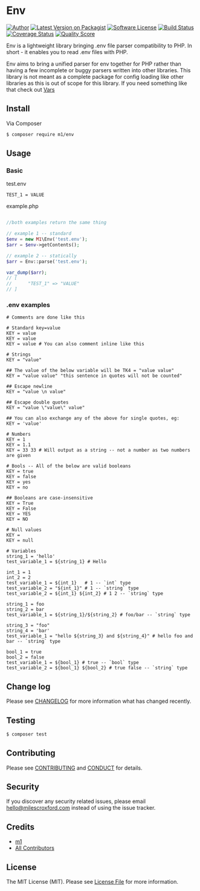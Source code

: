 # Env

[![Author](http://img.shields.io/badge/author-@milescroxford-blue.svg?style=flat-square)](https://twitter.com/milescroxford)
[![Latest Version on Packagist][ico-version]][link-packagist]
[![Software License][ico-license]](LICENSE.md)
[![Build Status][ico-travis]][link-travis]
[![Coverage Status][ico-scrutinizer]][link-scrutinizer]
[![Quality Score][ico-code-quality]][link-code-quality]

Env is a lightweight library bringing .env file parser compatibility to PHP. In short - it enables you to read .env files with PHP.

Env aims to bring a unified parser for env together for PHP rather than having a few incomplete or buggy parsers written into other libraries. This library is not meant as a complete package for config loading like other libraries as this is out of scope for this library. If you need something like that check out [Vars](http://github.com/m1/Vars)

## Install

Via Composer

``` bash
$ composer require m1/env
```

## Usage

### Basic

test.env
```env
TEST_1 = VALUE
```

example.php
``` php

//both examples return the same thing

// example 1 -- standard
$env = new M1\Env('test.env');
$arr = $env->getContents();

// example 2 -- statically
$arr = Env::parse('test.env');

var_dump($arr);
// [
//      "TEST_1" => "VALUE"
// ]
```

### .env examples

```env
# Comments are done like this

# Standard key=value
KEY = value
KEY = value
KEY = value # You can also comment inline like this

# Strings
KEY = "value"

## The value of the below variable will be TK4 = "value value"
KEY = "value value" "this sentence in quotes will not be counted"

## Escape newline
KEY = "value \n value"

## Escape double quotes
KEY = "value \"value\" value"

## You can also exchange any of the above for single quotes, eg:
KEY = 'value'

# Numbers
KEY = 1
KEY = 1.1
KEY = 33 33 # Will output as a string -- not a number as two numbers are given

# Bools -- All of the below are valid booleans
KEY = true
KEY = false
KEY = yes
KEY = no

## Booleans are case-insensitive
KEY = True
KEY = False
KEY = YES
KEY = NO

# Null values
KEY =
KEY = null

# Variables
string_1 = 'hello'
test_variable_1 = ${string_1} # Hello

int_1 = 1
int_2 = 2
test_variable_1 = ${int_1}   # 1 -- `int` type
test_variable_2 = "${int_1}" # 1 -- `string` type
test_variable_2 = ${int_1} ${int_2} # 1 2 -- `string` type

string_1 = foo
string_2 = bar
test_variable_1 = ${string_1}/${string_2} # foo/bar -- `string` type

string_3 = "foo"
string_4 = 'bar'
test_variable_1 = "hello ${string_3} and ${string_4}" # hello foo and bar -- `string` type

bool_1 = true
bool_2 = false
test_variable_1 = ${bool_1} # true -- `bool` type
test_variable_2 = ${bool_1} ${bool_2} # true false -- `string` type
```

## Change log

Please see [CHANGELOG](CHANGELOG.md) for more information what has changed recently.

## Testing

``` bash
$ composer test
```

## Contributing

Please see [CONTRIBUTING](CONTRIBUTING.md) and [CONDUCT](CONDUCT.md) for details.

## Security

If you discover any security related issues, please email hello@milescroxford.com instead of using the issue tracker.

## Credits

- [m1][link-author]
- [All Contributors][link-contributors]

## License

The MIT License (MIT). Please see [License File](LICENSE.md) for more information.

[ico-version]: https://img.shields.io/packagist/v/m1/Env.svg?style=flat-square
[ico-license]: https://img.shields.io/badge/license-MIT-brightgreen.svg?style=flat-square
[ico-travis]: https://img.shields.io/travis/m1/Env/master.svg?style=flat-square
[ico-scrutinizer]: https://img.shields.io/scrutinizer/coverage/g/m1/Env.svg?style=flat-square
[ico-code-quality]: https://img.shields.io/scrutinizer/g/m1/Env.svg?style=flat-square
[ico-downloads]: https://img.shields.io/packagist/dt/m1/Env.svg?style=flat-square

[link-packagist]: https://packagist.org/packages/m1/Env
[link-travis]: https://travis-ci.org/m1/Env
[link-scrutinizer]: https://scrutinizer-ci.com/g/m1/Env/code-structure
[link-code-quality]: https://scrutinizer-ci.com/g/m1/Env
[link-downloads]: https://packagist.org/packages/m1/Env
[link-author]: https://github.com/m1
[link-contributors]: ../../contributors
